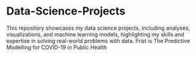# Data-Science-Projects
This repository showcases my data science projects, including analyses, visualizations, and machine learning models, highlighting my skills and expertise in solving real-world problems with data.
Frist is The Predictive Modelling for COVID-19 in Public Health
